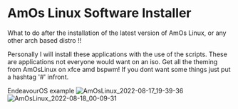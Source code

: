 # AmOs Linux Software Installer

What to do after the installation of the latest version of AmOs Linux, or any other arch based distro !!

Personally I will install these applications with the use of the scripts.
These are applications not everyone would want on an iso.
Get all the theming from AmOsLinux on xfce amd bspwm!
If you dont want some things just put a hashtag '#' infront.  

EndeavourOS example
![AmOsLinux_2022-08-17_19-39-36](https://user-images.githubusercontent.com/83895060/185206274-228a72c0-738d-4400-bf91-a74fc4bb2bae.jpg)
![AmOsLinux_2022-08-18_00-09-31](https://user-images.githubusercontent.com/83895060/185252459-03d4399d-79a6-4814-a10d-02fcdd788a27.png)

